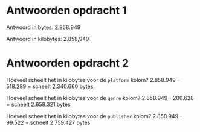 # Antwoorden opdracht 1

Antwoord in bytes: 2.858.949

Antwoord in kilobytes: 2.858,949

# Antwoorden opdracht 2

Hoeveel scheelt het in kilobytes voor de `platform` kolom?
2.858.949 - 518.289 = scheelt 2.340.660 bytes

Hoeveel scheelt het in kilobytes voor de `genre` kolom?
2.858.949 - 200.628 = scheelt 2.658.321 bytes

Hoeveel scheelt het in kilobytes voor de `publisher` kolom?
2.858.949 - 99.522 = scheelt 2.759.427 bytes
